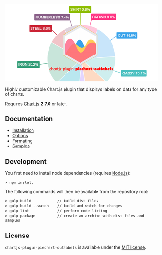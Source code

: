 <div align="center">
    <img src="docs/assets/banner.png"/>
</div>

Highly customizable [Chart.js](http://www.chartjs.org/) plugin that displays labels on data for any type of charts.

Requires [Chart.js](https://github.com/chartjs/Chart.js/releases) **2.7.0** or later.

## Documentation

- [Installation]()
- [Options](https://chartjs-plugin-datalabels.netlify.com/options)
- [Formating]()
- [Samples](https://chartjs-plugin-piechart-outlabels.netlify.com/)

## Development

You first need to install node dependencies (requires [Node.js](https://nodejs.org/)):

    > npm install

The following commands will then be available from the repository root:

    > gulp build            // build dist files
    > gulp build --watch    // build and watch for changes
    > gulp lint             // perform code linting
    > gulp package          // create an archive with dist files and samples

## License

`chartjs-plugin-piechart-outlabels` is available under the [MIT license](LICENSE.md).
